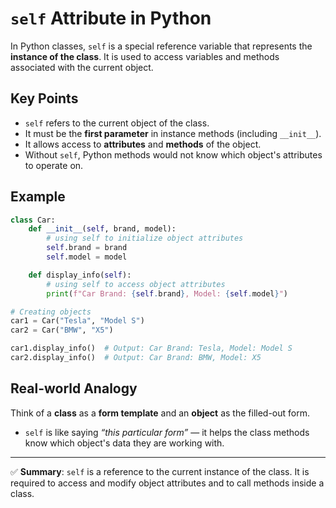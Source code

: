 # `self` Attribute in Python

In Python classes, `self` is a special reference variable that represents the **instance of the class**. It is used to access variables and methods associated with the current object.

## Key Points
- `self` refers to the current object of the class.
- It must be the **first parameter** in instance methods (including `__init__`).
- It allows access to **attributes** and **methods** of the object.
- Without `self`, Python methods would not know which object's attributes to operate on.

## Example
```python
class Car:
    def __init__(self, brand, model):
        # using self to initialize object attributes
        self.brand = brand
        self.model = model

    def display_info(self):
        # using self to access object attributes
        print(f"Car Brand: {self.brand}, Model: {self.model}")

# Creating objects
car1 = Car("Tesla", "Model S")
car2 = Car("BMW", "X5")

car1.display_info()  # Output: Car Brand: Tesla, Model: Model S
car2.display_info()  # Output: Car Brand: BMW, Model: X5
```

## Real-world Analogy
Think of a **class** as a **form template** and an **object** as the filled-out form.
- `self` is like saying *“this particular form”* — it helps the class methods know which object's data they are working with.

---
✅ **Summary**: `self` is a reference to the current instance of the class. It is required to access and modify object attributes and to call methods inside a class.
